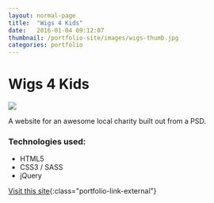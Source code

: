 ```yaml
---
layout: normal-page
title:  "Wigs 4 Kids"
date:   2016-01-04 09:12:07
thumbnail: /portfolio-site/images/wigs-thumb.jpg
categories: portfolio
---
```

# Wigs 4 Kids
<img src="{{ site.baseurl }}/images/wigs.jpg" class="showcase" />

A website for an awesome local charity built out from a PSD.

### Technologies used:
* HTML5
* CSS3 / SASS
* jQuery

[Visit this site](http://www.wigs4kids.org){:class="portfolio-link-external"}
